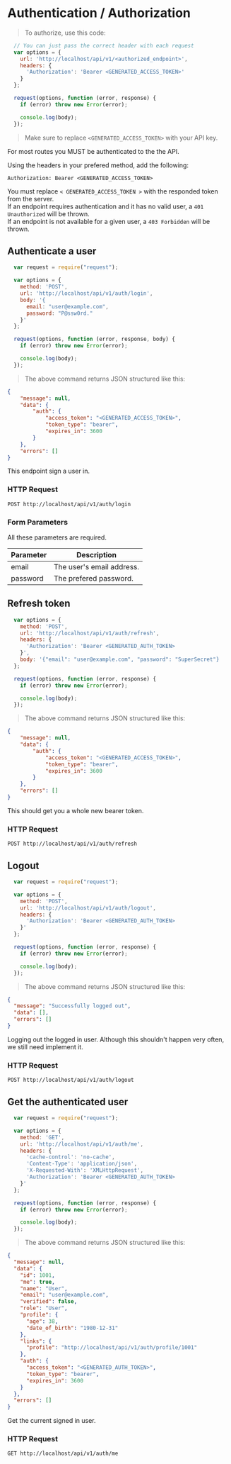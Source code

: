 # Authentication / Authorization

> To authorize, use this code:

```javascript
  // You can just pass the correct header with each request
  var options = {
    url: 'http://localhost/api/v1/<authorized_endpoint>',
    headers: {
      'Authorization': 'Bearer <GENERATED_ACCESS_TOKEN>'
    }
  };

  request(options, function (error, response) {
    if (error) throw new Error(error);

    console.log(body);
  });
```

> Make sure to replace `<GENERATED_ACCESS_TOKEN>` with your API key.

For most routes you MUST be authenticated to the the API.

Using the headers in your prefered method, add the following:

`Authorization: Bearer <GENERATED_ACCESS_TOKEN>`

<aside class="notice">
You must replace <code>< GENERATED_ACCESS_TOKEN ></code> with the responded token from the server.
</aside>
<aside class="warning">
If an endpoint requires authentication and it has no valid user, a <code>401 Unauthorized</code> will be thrown.
</aside>
<aside class="warning">
If an endpoint is not available for a given user, a <code>403 Forbidden</code> will be thrown.
</aside>

## Authenticate a user

```javascript
  var request = require("request");

  var options = {
    method: 'POST',
    url: 'http://localhost/api/v1/auth/login',
    body: '{
      email: "user@example.com",
      password: "P@ssw0rd."
    }'
  };

  request(options, function (error, response, body) {
    if (error) throw new Error(error);

    console.log(body);
  });
```

> The above command returns JSON structured like this:

```json
{
    "message": null,
    "data": {
        "auth": {
            "access_token": "<GENERATED_ACCESS_TOKEN>",
            "token_type": "bearer",
            "expires_in": 3600
        }
    },
    "errors": []
}
```

This endpoint sign a user in.

### HTTP Request

`POST http://localhost/api/v1/auth/login`

### Form Parameters

All these parameters are required.

Parameter | Description
 -------- | -----------
email | The user's email address.
password | The prefered password.

## Refresh token

```javascript
  var options = {
    method: 'POST',
    url: 'http://localhost/api/v1/auth/refresh',
    headers: {
      'Authorization': 'Bearer <GENERATED_AUTH_TOKEN>
    }',
    body: '{"email": "user@example.com", "password": "SuperSecret"}
  };

  request(options, function (error, response) {
    if (error) throw new Error(error);

    console.log(body);
  });
```

> The above command returns JSON structured like this:

```json
{
    "message": null,
    "data": {
        "auth": {
            "access_token": "<GENERATED_ACCESS_TOKEN>",
            "token_type": "bearer",
            "expires_in": 3600
        }
    },
    "errors": []
}
```

This should get you a whole new bearer token.

### HTTP Request

`POST http://localhost/api/v1/auth/refresh`

## Logout

```javascript
  var request = require("request");

  var options = {
    method: 'POST',
    url: 'http://localhost/api/v1/auth/logout',
    headers: {
      'Authorization': 'Bearer <GENERATED_AUTH_TOKEN>
    }'
  };

  request(options, function (error, response) {
    if (error) throw new Error(error);

    console.log(body);
  });
```

> The above command returns JSON structured like this:

```json
{
  "message": "Successfully logged out",
  "data": [],
  "errors": []
}
```

Logging out the logged in user. Although this shouldn't happen very often, we still need implement it.

### HTTP Request

`POST http://localhost/api/v1/auth/logout`

## Get the authenticated user

```javascript
  var request = require("request");

  var options = {
    method: 'GET',
    url: 'http://localhost/api/v1/auth/me',
    headers: {
      'cache-control': 'no-cache',
      'Content-Type': 'application/json',
      'X-Requested-With': 'XMLHttpRequest',
      'Authorization': 'Bearer <GENERATED_AUTH_TOKEN>
    }'
  };

  request(options, function (error, response) {
    if (error) throw new Error(error);

    console.log(body);
  });
```

> The above command returns JSON structured like this:

```json
{
  "message": null,
  "data": {
    "id": 1001,
    "me": true,
    "name": "User",
    "email": "user@example.com",
    "verified": false,
    "role": "User",
    "profile": {
      "age": 38,
      "date_of_birth": "1980-12-31"
    },
    "links": {
      "profile": "http://localhost/api/v1/auth/profile/1001"
    },
    "auth": {
      "access_token": "<GENERATED_AUTH_TOKEN>",
      "token_type": "bearer",
      "expires_in": 3600
    }
  },
  "errors": []
}
```

Get the current signed in user.

### HTTP Request

`GET http://localhost/api/v1/auth/me`

